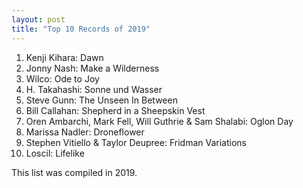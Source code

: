 ```yaml
---
layout: post
title: "Top 10 Records of 2019"
---
```


1. Kenji Kihara: Dawn
2. Jonny Nash: Make a Wilderness
3. Wilco: Ode to Joy
4. H. Takahashi: Sonne und Wasser
5. Steve Gunn: The Unseen In Between
6. Bill Callahan: Shepherd in a Sheepskin Vest
7. Oren Ambarchi, Mark Fell, Will Guthrie & Sam Shalabi: Oglon Day
8. Marissa Nadler: Droneflower
9. Stephen Vitiello & Taylor Deupree: Fridman Variations
10. Loscil: Lifelike

This list was compiled in 2019.
